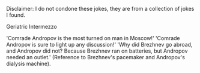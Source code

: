Disclaimer: I do not condone these jokes, they are from a collection of jokes I found.

Geriatric Intermezzo

'Comrade Andropov is the most turned on man in Moscow!' 
'Comrade Andropov is sure to light up any discussion!' 
'Why did Brezhnev go abroad, and Andropov did not? Because Brezhnev ran on batteries, but Andropov needed an outlet.' (Reference to Brezhnev's pacemaker and Andropov's dialysis machine).

